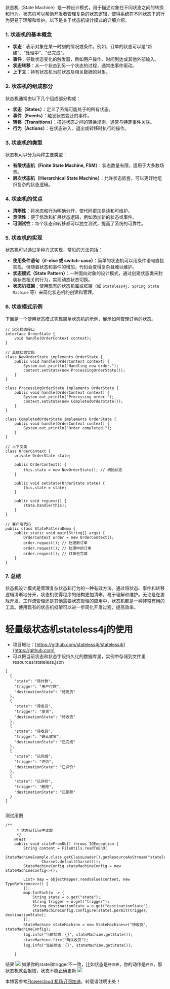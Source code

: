 
状态机（State Machine）是一种设计模式，用于描述对象在不同状态之间的转换和行为。状态机可以帮助开发者管理复杂的状态逻辑，使得系统在不同状态下的行为更易于理解和维护。以下是关于状态机设计模式的详细介绍。


### 1\. 状态机的基本概念


* **状态**：表示对象在某一时刻的情况或条件。例如，订单的状态可以是“新建”、“处理中”、“已完成”。
* **事件**：导致状态变化的触发器，例如用户操作、时间到达或其他外部输入。
* **状态转移**：从一个状态到另一个状态的过程，通常由事件驱动。
* **上下文**：持有状态机当前状态及相关数据的对象。


### 2\. 状态机的组成部分


状态机通常由以下几个组成部分构成：


* **状态（States）**：定义了系统可能处于的所有状态。
* **事件（Events）**：触发状态变迁的事件。
* **转移（Transitions）**：描述状态之间的转换规则，通常与特定事件关联。
* **行为（Actions）**：在状态进入、退出或转移时执行的操作。


### 3\. 状态机的类型


状态机可以分为两种主要类型：


* **有限状态机（Finite State Machine, FSM）**：状态数量有限，适用于大多数场景。
* **层次状态机（Hierarchical State Machine）**：允许状态嵌套，可以更好地组织复杂的状态逻辑。


### 4\. 状态机的优点


* **清晰性**：将状态和行为明确分开，使代码更加易读和可维护。
* **灵活性**：便于修改和扩展状态逻辑，例如添加新的状态或事件。
* **可测试性**：每个状态和转移都可以独立测试，提高了系统的可靠性。


### 5\. 状态机的实现


状态机可以通过多种方式实现，常见的方法包括：


* **使用条件语句（if\-else 或 switch\-case）**：简单的状态机可以用条件语句直接实现，但随着状态和事件的增加，代码会变得复杂且难以维护。
* **状态模式（State Pattern）**：一种面向对象的设计模式，通过创建状态类来封装状态相关的行为，实现动态状态切换。
* **状态机框架**：使用现有的状态机库或框架（如 `Stateless4j`、`Spring State Machine` 等）来简化状态机的创建和管理。


### 6\. 状态模式示例


下面是一个使用状态模式实现简单状态机的示例，展示如何管理订单的状态。



```
// 定义状态接口
interface OrderState {
    void handle(OrderContext context);
}

// 具体状态实现
class NewOrderState implements OrderState {
    public void handle(OrderContext context) {
        System.out.println("Handling new order.");
        context.setState(new ProcessingOrderState());
    }
}

class ProcessingOrderState implements OrderState {
    public void handle(OrderContext context) {
        System.out.println("Processing order.");
        context.setState(new CompletedOrderState());
    }
}

class CompletedOrderState implements OrderState {
    public void handle(OrderContext context) {
        System.out.println("Order completed.");
    }
}

// 上下文类
class OrderContext {
    private OrderState state;

    public OrderContext() {
        this.state = new NewOrderState(); // 初始状态
    }

    public void setState(OrderState state) {
        this.state = state;
    }

    public void request() {
        state.handle(this);
    }
}

// 客户端代码
public class StatePatternDemo {
    public static void main(String[] args) {
        OrderContext order = new OrderContext();
        order.request(); // 处理新订单
        order.request(); // 处理中的订单
        order.request(); // 订单已完成
    }
}

```

### 7\. 总结


状态机设计模式是管理复杂状态和行为的一种有效方法。通过将状态、事件和转移逻辑清晰地分开，状态机使得程序的结构更加清晰，易于理解和维护。无论是在游戏开发、工作流管理还是其他需要状态管理的应用中，状态机都是一种非常有用的工具。使用现有的状态机框架可以进一步简化开发过程，提高效率。


# 轻量级状态机stateless4j的使用


* 项目地址：[https://github.com/stateless4j/stateless4j](https://github.com)
* 可以把当前状态和状态字段持久化的数据库里，实例中存储到文件里
resources/stateless.json



```
[
  {
    "state": "待付款",
    "trigger": "用户付款",
    "destinationState": "待发货"
  },
  {
    "state": "待发货",
    "trigger": "发货",
    "destinationState": "待收货"
  },
  {
    "state": "待收货",
    "trigger": "确认收货",
    "destinationState": "已完成"
  },
  {
    "state": "已完成",
    "trigger": "评价",
    "destinationState": "已评价"
  },
  {
    "state": "已评价",
    "trigger": "删除",
    "destinationState": "已删除"
  }
]


```

测试用例



```
/**
	 * 状态从file中读取
	 */
	@Test
	public void stateFromDb() throws IOException {
		String content = FileUtils.readToEnd(
				StateMachineExample.class.getClassLoader().getResourceAsStream("stateless.json"),
				Charset.defaultCharset());
		StateMachineConfig stateMachineConfig = new StateMachineConfig<>();

		List> map = objectMapper.readValue(content, new TypeReference>>() {
		});
		map.forEach(o -> {
			String state = o.get("state");
			String trigger = o.get("trigger");
			String destinationState = o.get("destinationState");
			stateMachineConfig.configure(state).permit(trigger, destinationState);
		});
		StateMachine stateMachine = new StateMachine<>("待收货", stateMachineConfig);
		log.info("当前状态：{}", stateMachine.getState());
		stateMachine.fire("确认收货");
		log.info("当前状态：{}", stateMachine.getState());

	}

```

结果
![](https://img2024.cnblogs.com/blog/118538/202412/118538-20241226113805419-1990276773.png)
如果你的state和trigger不一致，比如状态是`待收获`，你的动作是`评价`，那状态机就会报错，状态不能正确更新
![](https://img2024.cnblogs.com/blog/118538/202412/118538-20241226113943869-1355964045.png)


 本博客参考[Flowercloud 机场订阅加速](https://flowercloud6.com)。转载请注明出处！
